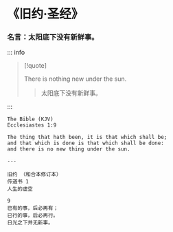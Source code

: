 # 《旧约·圣经》

### 名言：太阳底下没有新鲜事。

::: info

> [!quote]
>
> There is nothing new under the sun.
> > 太阳底下没有新鲜事。

:::

```
The Bible (KJV)
Ecclesiastes 1:9

The thing that hath been, it is that which shall be; 
and that which is done is that which shall be done:
and there is no new thing under the sun.

---

旧约 （和合本修订本）
传道书 1
人生的虚空

9
已有的事，后必再有；
已行的事，后必再行。
日光之下并无新事。
```
